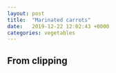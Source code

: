 ```yaml
---
layout: post
title:  "Marinated carrots"
date:   2019-12-22 12:02:43 +0000
categories: vegetables
---
```


## From clipping